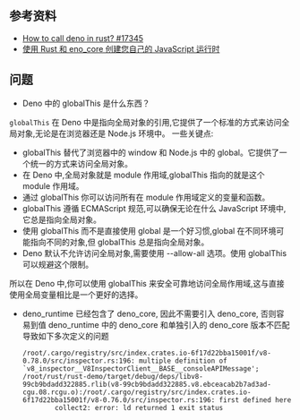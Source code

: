 ## 参考资料

- [How to call deno in rust? #17345](https://github.com/denoland/deno/discussions/17345)
- [使用 Rust 和 eno_core 创建您自己的 JavaScript 运行时](https://zenn.dev/k41531/articles/3896b8d496ebe0)

## 问题

- Deno 中的 globalThis 是什么东西？

`globalThis` 在 Deno 中是指向全局对象的引用,它提供了一个标准的方式来访问全局对象,无论是在浏览器还是 Node.js 环境中。
一些关键点:
- globalThis 替代了浏览器中的 window 和 Node.js 中的 global。它提供了一个统一的方式来访问全局对象。
- 在 Deno 中,全局对象就是 module 作用域,globalThis 指向的就是这个 module 作用域。
- 通过 globalThis 你可以访问所有在 module 作用域定义的变量和函数。
- globalThis 遵循 ECMAScript 规范,可以确保无论在什么 JavaScript 环境中,它总是指向全局对象。
- 使用 globalThis 而不是直接使用 global 是一个好习惯,global 在不同环境可能指向不同的对象,但 globalThis 总是指向全局对象。
- Deno 默认不允许访问全局对象,需要使用 --allow-all 选项。使用 globalThis 可以规避这个限制。

所以在 Deno 中,你可以使用 globalThis 来安全可靠地访问全局作用域,这与直接使用全局变量相比是一个更好的选择。

- deno_runtime 已经包含了 deno_core, 因此不需要引入 deno_core, 否则容易到值 deno_runtime 中的 deno_core 和单独引入的 deno_core 版本不匹配导致如下多次定义的问题

    ```
    /root/.cargo/registry/src/index.crates.io-6f17d22bba15001f/v8-0.78.0/src/inspector.rs:196: multiple definition of `v8_inspector__V8InspectorClient__BASE__consoleAPIMessage'; /root/rust/rust-demo/target/debug/deps/libv8-99cb9bdadd322885.rlib(v8-99cb9bdadd322885.v8.ebceacab2b7ad3ad-cgu.08.rcgu.o):/root/.cargo/registry/src/index.crates.io-6f17d22bba15001f/v8-0.76.0/src/inspector.rs:196: first defined here
            collect2: error: ld returned 1 exit status
    ```